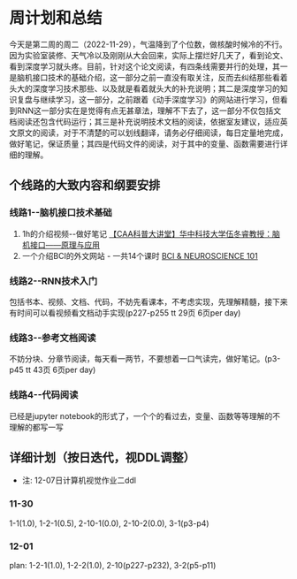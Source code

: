 # 周计划和总结
今天是第二周的周二（2022-11-29），气温降到了个位数，做核酸时候冷的不行。因为实验室装修、天气冷以及刚刚从大会回来，实际上摆烂好几天了，看到论文、看到深度学习就头疼。目前，针对这个论文阅读，有四条线需要并行的处理，其一是脑机接口技术的基础介绍，这一部分之前一直没有取关注，反而去纠结那些看着头大的深度学习技术那些、以及就是看着就头大的补充说明；其二是深度学习的知识复盘与继续学习，这一部分，之前跟着《动手深度学习》的网站进行学习，但看到RNN这一部分实在是觉得有点无甚章法，理解不下去了，这一部分不仅包括文档阅读还包含代码运行；其三是补充说明技术文档的阅读，依据室友建议，适应英文原文的阅读，对于不清楚的可以划线翻译，请务必仔细阅读，每日定量地完成，做好笔记，保证质量；其四是代码文件的阅读，对于其中的变量、函数需要进行详细的理解。

## 个线路的大致内容和纲要安排
### 线路1--脑机接口技术基础
1. 1h的介绍视频--做好笔记
[【CAA科普大讲堂】华中科技大学伍冬睿教授：脑机接口——原理与应用](https://www.bilibili.com/video/BV1qY4y1N7HV)
2. 一个介绍BCI的外文网站 - 一共14个课时
[BCI & NEUROSCIENCE 101](http://learn.neurotechedu.com/lessons/)

### 线路2--RNN技术入门
包括书本、视频、文档、代码，不妨先看课本，不考虑实现，先理解精髓，接下来有时间可以看视频看文档动手实现(p227-p255 tt 29页 6页per day)

### 线路3--参考文档阅读
不妨分块、分章节阅读，每天看一两节，不要想着一口气读完，做好笔记。(p3-p45 tt 43页 6页per day)

### 线路4--代码阅读
已经是jupyter notebook的形式了，一个个的看过去，变量、函数等等理解的不理解的都写一写

## 详细计划（按日迭代，视DDL调整）
* 注: 12-07日计算机视觉作业二ddl  

### 11-30
1-1(1.0), 1-2-1(0.5), 2-10-1(0.0), 2-10-2(0.0), 3-1(p3-p4)


### 12-01 
plan: 1-2-1(1.0), 1-2-2(1.0), 2-10(p227-p232), 3-2(p5-p11)




